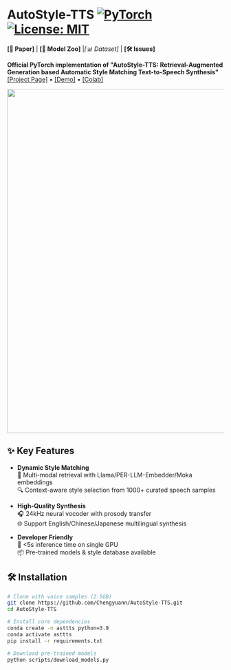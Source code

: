 # AutoStyle-TTS [![PyTorch](https://img.shields.io/badge/PyTorch-2.0%2B-orange)](https://pytorch.org) [![License: MIT](https://img.shields.io/badge/License-MIT-green)](https://opensource.org/licenses/MIT)

**[📝 Paper]** | ​**[🤖 Model Zoo]** | ​*[📊 Dataset]* | ​**[🛠️ Issues]** 

**Official PyTorch implementation of "AutoStyle-TTS: Retrieval-Augmented Generation based Automatic Style Matching Text-to-Speech Synthesis"**  
[[Project Page]](https://chengyuann.github.io/AutoStyle-TTS) • [[Demo]](https://autostyle-tts.demo) • [[Colab]](https://colab.research.google.com/github/Chengyuann/AutoStyle-TTS)

<p align="center">
  <img src="https://raw.githubusercontent.com/Chengyuann/AutoStyle-TTS/main/docs/arch.png" width="800">
</p>

## ✨ Key Features
- ​**Dynamic Style Matching**  
  🎯 Multi-modal retrieval with Llama/PER-LLM-Embedder/Moka embeddings  
  🔍 Context-aware style selection from 1000+ curated speech samples

- ​**High-Quality Synthesis**  
  🎧 24kHz neural vocoder with prosody transfer  
  🌐 Support English/Chinese/Japanese multilingual synthesis

- ​**Developer Friendly**  
  🚀 <5s inference time on single GPU  
  📦 Pre-trained models & style database available

## 🛠️ Installation
```bash
# Clone with voice samples (2.5GB)
git clone https://github.com/Chengyuann/AutoStyle-TTS.git
cd AutoStyle-TTS

# Install core dependencies
conda create -n asttts python=3.9
conda activate asttts
pip install -r requirements.txt

# Download pre-trained models
python scripts/download_models.py
